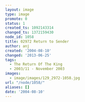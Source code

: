 ```yaml
---
layout: image
type: image
promote: 0
status: 1
created_ts: 1092143314
changed_ts: 1372159430
node_id: 1058
title: 02972 Return to Sender
author: anj
created: '2004-08-10'
changed: '2013-06-25'
tags:
  - The Return Of The King
  - 2003/11 - November 2003
images:
  - image/images/129_2972-1058.jpg
url: "/node/1058/"
aliases: []
date: '2004-08-10'
---
```


